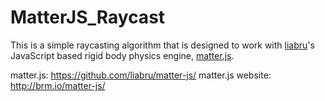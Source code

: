# MatterJS_Raycast

This is a simple raycasting algorithm that is designed to work with <a href="https://github.com/liabru/">liabru</a>'s JavaScript based rigid body physics engine, <a href="https://github.com/liabru/matter-js">matter.js</a>.

matter.js: <a href="https://github.com/liabru/matter-js/">https://github.com/liabru/matter-js/</a>
matter.js website: <a href="http://brm.io/matter-js/">http://brm.io/matter-js/</a>
